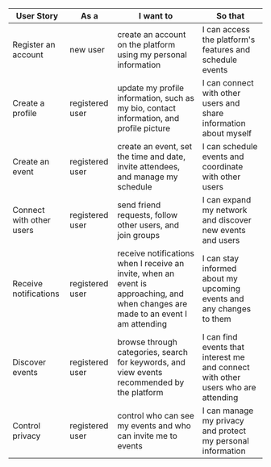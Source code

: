 | User Story               | As a            | I want to                                                                                                                          | So that                                                                           |
| ------------------------ | --------------- | ---------------------------------------------------------------------------------------------------------------------------------- | --------------------------------------------------------------------------------- |
| Register an account      | new user        | create an account on the platform using my personal information                                                                    | I can access the platform's features and schedule events                          |
| Create a profile         | registered user | update my profile information, such as my bio, contact information, and profile picture                                            | I can connect with other users and share information about myself                 |
| Create an event          | registered user | create an event, set the time and date, invite attendees, and manage my schedule                                                   | I can schedule events and coordinate with other users                             |
| Connect with other users | registered user | send friend requests, follow other users, and join groups                                                                          | I can expand my network and discover new events and users                         |
| Receive notifications    | registered user | receive notifications when I receive an invite, when an event is approaching, and when changes are made to an event I am attending | I can stay informed about my upcoming events and any changes to them              |
| Discover events          | registered user | browse through categories, search for keywords, and view events recommended by the platform                                        | I can find events that interest me and connect with other users who are attending |
| Control privacy          | registered user | control who can see my events and who can invite me to events                                                                      | I can manage my privacy and protect my personal information                       |
